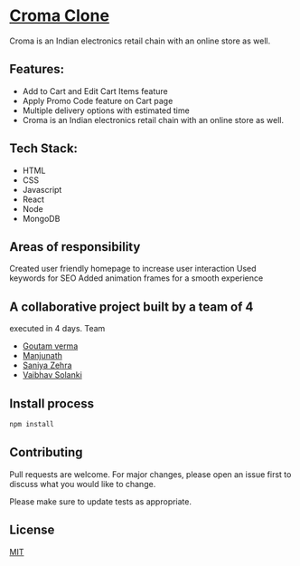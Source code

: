 # [Croma Clone](https://cromaexpress.herokuapp.com/)

Croma is an Indian electronics retail chain with
an online store as well.

## Features:
- Add to Cart and Edit Cart Items feature
- Apply Promo Code feature on Cart page
- Multiple delivery options with estimated time
- Croma is an Indian electronics retail chain with an online store as well.
## Tech Stack: 
- HTML
- CSS
- Javascript
- React
- Node
- MongoDB
## Areas of responsibility
Created user friendly homepage to
increase user interaction
Used keywords for SEO
Added animation frames for a smooth
experience

## A collaborative project built by a team of 4
executed in 4 days.
Team
- [Goutam verma](https://github.com/gautamverma095)
- [Manjunath](https://github.com/Manjunath-BV23)
- [Saniya Zehra](https://github.com/Saniyzehra123)
- [Vaibhav Solanki](https://github.com/Vaibhav-Solanki)
## Install process

```bash
npm install
```

## Contributing
Pull requests are welcome. For major changes, please open an issue first to discuss what you would like to change.

Please make sure to update tests as appropriate.

## License
[MIT](https://choosealicense.com/licenses/mit/)

